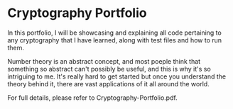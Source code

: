 # Cryptography Portfolio

In this portfolio, I will be showcasing and explaining all code pertaining to any cryptography that I have learned, along with test files and how to run them. 

Number theory is an abstract concept, and most poeple think that something so abstract can't possibly be useful, and this is why it's so intriguing to me. It's really hard to get started but once you understand the theory behind it, there are vast applications of it all around the world. 

For full details, please refer to Cryptography-Portfolio.pdf.
